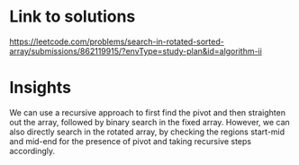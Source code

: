 # Link to solutions
https://leetcode.com/problems/search-in-rotated-sorted-array/submissions/862119915/?envType=study-plan&id=algorithm-ii

# Insights
We can use a recursive approach to first find the pivot and then straighten out the array, followed by binary search in the fixed array. However, we can also directly search in the rotated array, by checking the regions start-mid and mid-end for the presence of pivot and taking recursive steps accordingly.